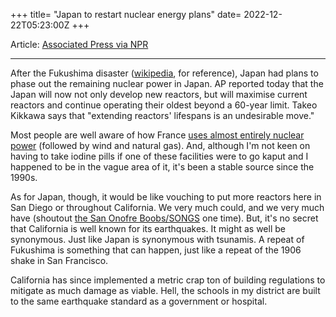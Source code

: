 +++
title= "Japan to restart nuclear energy plans"
date= 2022-12-22T05:23:00Z
+++

Article: [Associated Press via NPR](https://www.npr.org/2022/12/22/1144990722/japan-nuclear-power-change-fukushima)

---

After the Fukushima disaster ([wikipedia](https://en.wikipedia.org/wiki/Fukushima_nuclear_disaster), for reference), Japan had plans to phase out the remaining nuclear power in Japan. AP reported today that the Japan will now not only develop new reactors, but will maximise current reactors and continue operating their oldest beyond a 60-year limit. Takeo Kikkawa says that "extending reactors' lifespans is an undesirable move."

Most people are well aware of how France [uses almost entirely nuclear power](https://www.rte-france.com/en/eco2mix/power-generation-energy-source#) (followed by wind and natural gas). And, although I'm not keen on having to take iodine pills if one of these facilities were to go kaput and I happened to be in the vague area of it, it's been a stable source since the 1990s.

As for Japan, though, it would be like vouching to put more reactors here in San Diego or throughout California. We very much could, and we very much have (shoutout [the San Onofre Boobs/SONGS](https://en.wikipedia.org/wiki/San_Onofre_Nuclear_Generating_Station) one time). But, it's no secret that California is well known for its earthquakes. It might as well be synonymous. Just like Japan is synonymous with tsunamis. A repeat of Fukushima is something that can happen, just like a repeat of the 1906 shake in San Francisco.

California has since implemented a metric crap ton of building regulations to mitigate as much damage as viable. Hell, the schools in my district are built to the same earthquake standard as a government or hospital.
